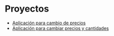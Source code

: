 # Proyectos

- [Aplicación para cambio de precios](https://collectednotes.com/jorgeikeda/aplicacion-de-precios-ml)
- [Aplicación para cambiar precios y cantidades](https://collectednotes.com/jorgeikeda/programa-para-actualizar-precios-y-cantidades)
